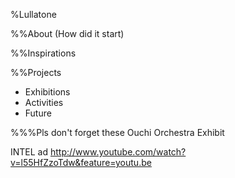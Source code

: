 %Lullatone

%%About
(How did it start)

%%Inspirations

%%Projects
+ Exhibitions
+ Activities
+ Future

%%%Pls don't forget these
Ouchi Orchestra Exhibit

INTEL ad
http://www.youtube.com/watch?v=l55HfZzoTdw&feature=youtu.be
